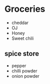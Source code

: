 # Groceries

- cheddar
- OJ
- Honey
- Sweet chili

## spice store

- pepper
- chilli powder
- onion powder

